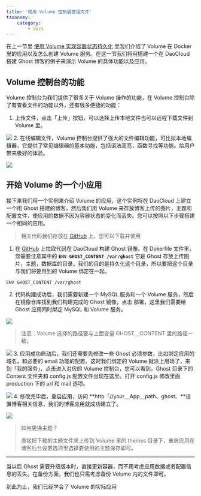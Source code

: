 ```yaml
---
title: '使用 Volume 控制器管理文件'
taxonomy:
    category:
        - docs
---
```


在上一节里 [使用 Volume 实现容器状态持久化](../../daocloud-services/use-volume) 里我们介绍了 Volume 在 Docker 里的应用以及怎么创建 Volume 服务。在这一节我们将用搭建一个在 DaoCloud 搭建 Ghost 博客的例子来演示 Volume 的具体功能以及应用。

## Volume 控制台的功能
Volume 控制台为我们提供了很多关于 Volume 操作的功能，在 Volume 控制台除了有查看文件的功能以外，还有很多便捷的功能：
1. 上传文件，点击「上传」按钮，可以选择上传本地文件也可以远程下载文件到 Volume 里。

  ![](image_1.png)
2. 在线编辑文件，Volume 控制台提供了强大的文件编辑功能，可比拟本地编辑器，它提供了常见编辑器的基本功能，包括语法高亮，函数寻找等功能。给用户带来极好的体验。

  ![](image_2.png)

## 开始 Volume 的一个小应用
接下来我们用一个实例来介绍 Volume 的应用，这个实例将在 DaoCloud 上建立一个用 Ghost 搭建的博客，然后我们用 Volume 来存放博客上传的图片，主题和配置文件，使应用的数据不因为容器状态的变化而丢失。您可以按照以下步骤搭建一个相同的应用。
> 相关代码我们存放在 [GitHub](https://github.com/yxwzaxns/ghost.git) 上，您可以下载并使用

1. 在 [GitHub](https://github.com/yxwzaxns/ghost.git) 上拉取代码在 DaoCloud 构建 Ghost 镜像。在 Dokerfile 文件里，您需要注意其中的 **`ENV GHOST_CONTENT /var/ghost`** 它是 Ghost 存放上传图片，主题，数据库的目录，我们的目的是持久化这个目录，所以要把这个目录与我们将要用到的 Volume 绑定在一起。

  ```
  ENV GHOST_CONTENT /var/ghost
  ```
2. 代码构建成功后，我们需要新建一个 MySQL 服务和一个 Volume 服务，然后在镜像仓库找到我们构建完成的 Ghost 镜像，点击 部署，这里我们需要给 Ghost 应用同时绑定 MySQL 和 Volume 服务。

  ![](image_5.png)

  > 注意：Volume 选择的路径要与上面变量 GHOST＿CONTENT 里的路径一致。

  ![](image_6.png)
3. 应用成功启动后，我们还需要先修改一些 Ghost 必须参数，比如绑定应用的域名，和必要的 email 功能的配置。这时我们绑定的 Volume 就派上用场了，来到「我的服务」，点击进入对应的 Volume 控制台，您可以看到，Ghost 目录下的 Content 文件夹和 config.js 配置文件出现在这里。打开 config.js 修改里面 production 下的 url 和 mail 选项。

  ![](image_4.png)
4. 修改完毕后，重启应用，访问 **http「//your＿App＿path、ghost、**设置博客相关信息，我们的博客应用就成功建立了。

  ![](image_7.png)
  > 如何更换主题？
  >  
  > 直接把下载的主题文件夹上传到 Volume 里的 themes 目录下，重启应用在博客后台设置选项里选择要使用的主题保存即可。

***

当以后 Ghost 需要升级版本时，直接更新容器，而不用考虑应用数据或者配置信息的丢失。在备份方面，我们也只需考虑备份 Volume 内的文件即可。

到此为止，我们已经学会了 Volume 的实际应用
